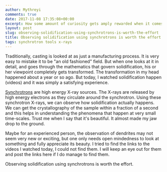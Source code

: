 ```yaml
---
author: Mythreyi
comments: true
date: 2017-11-08 17:35:08+00:00
excerpt: How some amount of curiosity gets amply rewarded when it comes to observing dendritic growth during solidification.
layout: post
slug: observing-solidification-using-synchrotrons-is-worth-the-effort
title: Observing solidification using synchrotrons is worth the effort.
tags: synchrotron tools x-rays
---
```


Traditionally, casting is looked at as just a manufacturing process. It is very easy to mistake it to be "an old fashioned" field. But when one looks at it in detail, and goes through the mathematics that govern solidification, his or her viewpoint completely gets transformed. The transformation in my head happened about a year or so ago. But today, I watched solidification happen (videos) and it was simply a satisfying experience.

[Synchrotrons](https://en.wikipedia.org/wiki/Synchrotron) are high energy X-ray sources. The X-rays are released by high energy electrons as they circulate around the synchrotron. Using these synchrotron X-rays, we can observe how solidification actually happens. We can get the crystallography of the sample within a fraction of a second and this helps in understanding the phenomena that happen at very small time-scales. Trust me when I say that it's beautiful. It almost made my jaw drop to the ground.

Maybe for an experienced person, the observation of dendrites may not seem very new or exciting, but one only needs open mindedness to look at something and fully appreciate its beauty. I tried to find the links to the videos I watched today, I could not find them. I will keep an eye out for them and post the links here if I do manage to find them.

Observing solidification using synchrotrons is worth the effort.
